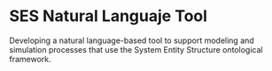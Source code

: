 # SES Natural Languaje Tool
Developing a natural language-based tool to support modeling and simulation processes that use the System Entity Structure ontological framework.
